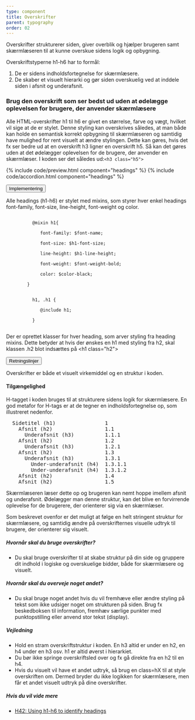 ```yaml
---
type: component
title: Overskrifter
parent: typography
order: 02
---
```


<p class="font-lead">Overskrifter strukturerer siden, giver overblik og hjælper brugeren samt skærmlæseren til at kunne overskue sidens logik og opbygning.</p>
<p>Overskriftstyperne h1-h6 har to formål:</p>
<ol>
  <li>De er sidens indholdsfortegnelse for skærmlæsere.</li>
  <li>De skaber et visuelt hierarki og gør siden overskuelig ved at inddele siden i afsnit og underafsnit.</li>
</ol>
<h3>Brug den overskrift som ser bedst ud uden at ødelægge oplevelsen for brugere, der anvender skærmlæsere</h3>
<p>Alle HTML-overskrifter h1 til h6 er givet en størrelse, farve og vægt, hvilket vil sige at de er stylet. Denne styling kan overskrives således, at man både kan holde en semantisk korrekt opbygning til skærmlæseren og samtidig have mulighed for rent visuelt at ændre stylingen. Dette kan gøres, hvis det fx ser bedre ud at en overskrift h3 ligner en overskrift h5. Så kan det gøres uden at det ødelægger oplevelsen for de brugere, der anvender en skærmlæser. I koden ser det således ud:<code>&lt;h3 class="h5"&gt;</code></p>

{% include code/preview.html component="headings" %}
{% include code/accordion.html component="headings" %}

<div class="accordion-bordered">
  <button class="button-unstyled accordion-button"
      aria-expanded="false" aria-controls="headings-docs-tech">
    Implementering
  </button>
  <div id="headings-docs-tech" aria-hidden="true" class="accordion-content">
    <p>Alle headings (h1-h6) er stylet med mixins, som styrer hver enkel headings font-family, font-size, line-height, font-weight og color. </p>
      <div class="code-highlight">
        <code>
          @mixin h1{ <br>
          &nbsp;&nbsp;&nbsp;font-family: $font-name; <br>
          &nbsp;&nbsp;&nbsp;font-size: $h1-font-size; <br>
          &nbsp;&nbsp;&nbsp;line-height: $h1-line-height; <br>
          &nbsp;&nbsp;&nbsp;font-weight: $font-weight-bold; <br>
          &nbsp;&nbsp;&nbsp;color: $color-black;<br>
        }
        </code>
      </div>
      <div class="code-highlight">
        <code>
          h1, .h1 {<br>
          &nbsp;&nbsp;&nbsp;@include h1;<br>
          }
        </code>
      </div>
      <p>Der er oprettet klasser for hver heading, som arver styling fra heading mixins. Dette betyder at hvis der ønskes en h1 med styling fra h2, skal klassen .h2 blot indsættes på &lt;h1 class="h2"&gt;</p>
  </div>
</div>


<div class="accordion-bordered">
  <button class="button-unstyled accordion-button"
      aria-expanded="true" aria-controls="typoheadings-docs">
    Retningslinjer
  </button>
  <div id="typoheadings-docs" aria-hidden="false" class="accordion-content">
    <article>
      <p>Overskrifter er både et visuelt virkemiddel og en struktur i koden.</p>
      <section>
          <h4>Tilgængelighed</h4>
          <p>H-tagget i koden bruges til at strukturere sidens logik for skærmlæsere. En god metafor for H-tags er at de tegner en indholdsfortegnelse op, som illustreret nedenfor.</p>
<pre>
  Sidetitel (h1)                1
    Afsnit (h2)                 1.1
      Underafsnit (h3)          1.1.1
    Afsnit (h2)                 1.2
      Underafsnit (h3)          1.2.1
    Afsnit (h2)                 1.3
      Underafsnit (h3)          1.3.1
        Under-underafsnit (h4)  1.3.1.1
        Under-underafsnit (h4)  1.3.1.2
    Afsnit (h2)                 1.4
    Afsnit (h2)                 1.5
</pre>
          <p>Skærmlæseren læser dette op og brugeren kan nemt hoppe imellem afsnit og underafsnit. Ødelægger man denne struktur, kan det blive en forvirrende oplevelse for de brugerere, der orienterer sig via en skærmlæser.</p>
          <p>Som beskrevet ovenfor er det muligt at følge en helt stringent struktur for skærmlæsere, og samtidig ændre på overskrifternes visuelle udtryk til brugere, der orienterer sig visuelt.</p>
          <h5>Hvornår skal du bruge overskrifter?</h5>
          <ul>
            <li>Du skal bruge overskrifter til at skabe struktur på din side og gruppere dit indhold i logiske og overskuelige bidder, både for skærmlæsere og visuelt.</li>
          </ul>
          <h5>Hvornår skal du overveje noget andet?</h5>
          <ul>
            <li>Du skal bruge noget andet hvis du vil fremhæve eller ændre styling på tekst som ikke udsiger noget om strukturen på siden. Brug fx beskedboksen til information, fremhæv særlige punkter med punktopstilling eller anvend stor tekst (display).</li>
          </ul>
          <h5>Vejledning</h5>                
          <ul>
              <li>Hold en stram overskriftstruktur i koden. En h3 altid er under en h2, en h4 under en h3 osv. h1 er altid øverst i hierarkiet.</li>  
              <li>Du bør ikke springe overskriftsled over og fx gå direkte fra en h2 til en h4. </li>
              <li>Hvis du visuelt vil have et andet udtryk, så brug en class=hX til at style overskriften om. Dermed bryder du ikke logikken for skærmlæsere, men får et andet visuelt udtryk på dine overskrifter.</li>
          </ul>
          <h5>Hvis du vil vide mere</h5>
          <ul>
            <li><a href="https://www.w3.org/TR/WCAG20-TECHS/H42.html" class="icon-link">H42: Using h1-h6 to identify headings<svg class="icon-svg"><use xlink:href="#open-in-new"></use></svg></a></li>
          </ul>
      </section>
    </article>
  </div>
</div>